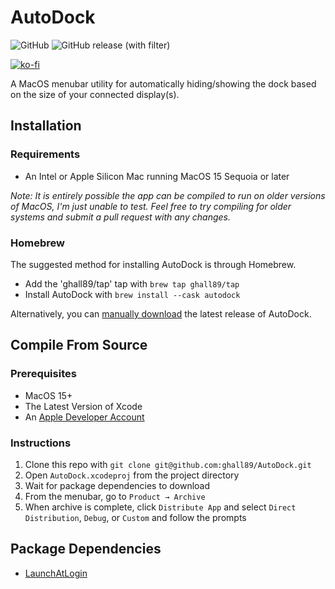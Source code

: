 # AutoDock

![GitHub](https://img.shields.io/github/license/ghall89/AutoDock) ![GitHub release (with filter)](https://img.shields.io/github/v/release/ghall89/AutoDock)

[![ko-fi](https://ko-fi.com/img/githubbutton_sm.svg)](https://ko-fi.com/T6T66ELM7)

A MacOS menubar utility for automatically hiding/showing the dock based on the size of your connected display(s).

## Installation

### Requirements

- An Intel or Apple Silicon Mac running MacOS 15 Sequoia or later

_Note: It is entirely possible the app can be compiled to run on older versions of MacOS, I'm just unable to test. Feel free to try compiling for older systems and submit a pull request with any changes._

### Homebrew

The suggested method for installing AutoDock is through Homebrew.

- Add the 'ghall89/tap' tap with `brew tap ghall89/tap`
- Install AutoDock with `brew install --cask autodock`

Alternatively, you can [manually download](https://github.com/ghall89/AutoDock/releases) the latest release of AutoDock.

## Compile From Source

### Prerequisites

- MacOS 15+
- The Latest Version of Xcode
- An [Apple Developer Account](https://developer.apple.com)

### Instructions

1. Clone this repo with `git clone git@github.com:ghall89/AutoDock.git`
2. Open `AutoDock.xcodeproj` from the project directory
3. Wait for package dependencies to download
4. From the menubar, go to `Product → Archive`
5. When archive is complete, click `Distribute App` and select `Direct Distribution`, `Debug`, or `Custom` and follow the prompts

## Package Dependencies

- [LaunchAtLogin](https://github.com/sindresorhus/LaunchAtLogin-Modern)
